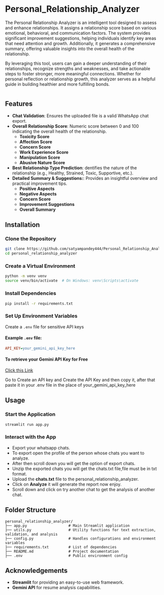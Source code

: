 # Personal_Relationship_Analyzer

The Personal Relationship Analyzer is an intelligent tool designed to assess and enhance relationships. It assigns a relationship score based on various emotional, behavioral, and communication factors. The system provides significant improvement suggestions, helping individuals identify key areas that need attention and growth. Additionally, it generates a comprehensive summary, offering valuable insights into the overall health of the relationship.

By leveraging this tool, users can gain a deeper understanding of their relationships, recognize strengths and weaknesses, and take actionable steps to foster stronger, more meaningful connections. Whether for personal reflection or relationship growth, this analyzer serves as a helpful guide in building healthier and more fulfilling bonds.


![]()

## Features
- **Chat Validation**: Ensures the uploaded file is a valid WhatsApp chat export.
- **Overall Relationship Score**: Numeric score between 0 and 100 indicating the overall health of the relationship.
  - **Toxicity Score**
  - **Affection Score**
  - **Concern Score**
  - **Work Experience Score**
  - **Manipulation Score**
  - **Abusive Nature Score**
- **Best Relationship Type Prediction**: dentifies the nature of the relationship (e.g., Healthy, Strained, Toxic, Supportive, etc.).
- **Detailed Summary & Suggestions:**: Provides an insightful overview and practical improvement tips.
    - **Positive Aspects**
  - **Negative Aspects**
  - **Concern Score**
  - **Improvement Suggestions**
  - **Overall Summary**




## Installation

### Clone the Repository
```sh
git clone https://github.com/satyampandey444/Personal_Relationship_Analyzer.git
cd personal_relationship_analyzer
```

### Create a Virtual Environment
```sh
python -m venv venv
source venv/bin/activate  # On Windows: venv\Scripts\activate
```

### Install Dependencies
```sh
pip install -r requirements.txt
```

### Set Up Environment Variables

Create a `.env` file for sensitive API keys

#### Example `.env` file:
```ini
API_KEY=your_gemini_api_key_here
```
#### To retrieve your Gemini API Key for Free

[Click this Link](https://aistudio.google.com/app/apikey)

Go to Create an API key and Create the API Key and then copy it, after that paste it in your .env file in the place of your_gemini_api_key_here



## Usage

### Start the Application
```sh
streamlit run app.py
```

### Interact with the App
- Export your whatsapp chats.
- To export open the profile of the person whose chats you want to analyze.
- After then scroll down you will get the option of export chats.
- Unzip the exported chats you will get the chats.txt file,file must be in txt format.
- Upload the **chats.txt** file to the personal_relationship_analyzer.
- Click on **Analyze** it will generate the report now enjoy.
- Scroll down and click on try another chat to get the analysis of another chat.

## Folder Structure
```
personal_relationship_analyzer/
├── app.py                   # Main Streamlit application
├── utils.py                 # Utility functions for text extraction, validation, and analysis
├── config.py                # Handles configurations and environment variables
├── requirements.txt         # List of dependencies
├── README.md                # Project documentation
├── .env                     # Public environment config
```



## Acknowledgements

- **Streamlit** for providing an easy-to-use web framework.
- **Gemini API** for resume analysis capabilities.


